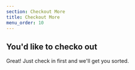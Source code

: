 ```yaml
---
section: Checkout More
title: Checkout More
menu_order: 10
---
```


## You'd like to checko out

Great! Just check in first and we'll get you sorted.
